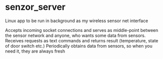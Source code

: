 # senzor_server
Linux app to be run in background as my wireless sensor net interface

Accepts incoming socket connections and serves as middle-point between the sensor network and anyone, who wants some data from sensors.
Receives requests as text commands and returns result (temperature, state of door switch etc.)
Periodically obtains data from sensors, so when you need it, they are always fresh
